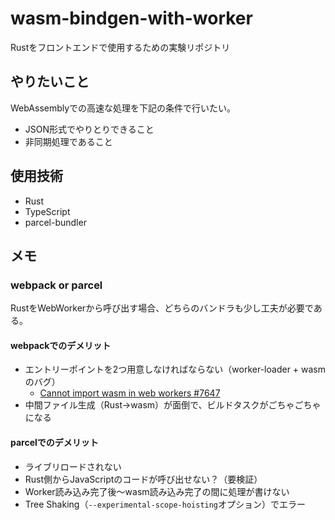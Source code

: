 # wasm-bindgen-with-worker

Rustをフロントエンドで使用するための実験リポジトリ


## やりたいこと

WebAssemblyでの高速な処理を下記の条件で行いたい。

- JSON形式でやりとりできること
- 非同期処理であること


## 使用技術

- Rust
- TypeScript
- parcel-bundler


## メモ

### webpack or parcel

RustをWebWorkerから呼び出す場合、どちらのバンドラも少し工夫が必要である。

#### webpackでのデメリット

- エントリーポイントを2つ用意しなければならない（worker-loader + wasmのバグ）
  - [Cannot import wasm in web workers #7647](https://github.com/webpack/webpack/issues/7647)
- 中間ファイル生成（Rust→wasm）が面倒で、ビルドタスクがごちゃごちゃになる

#### parcelでのデメリット

- ライブリロードされない
- Rust側からJavaScriptのコードが呼び出せない？（要検証）
- Worker読み込み完了後〜wasm読み込み完了の間に処理が書けない
- Tree Shaking（`--experimental-scope-hoisting`オプション）でエラー
